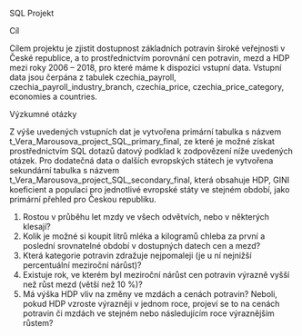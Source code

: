 SQL Projekt

Cíl

Cílem projektu je zjistit dostupnost základních potravin široké veřejnosti v České republice, a to prostřednictvím porovnání cen potravin, mezd a HDP mezi roky 2006 – 2018, pro které máme k dispozici vstupní data. Vstupní data jsou čerpána z tabulek czechia_payroll, czechia_payroll_industry_branch, czechia_price, czechia_price_category, economies a countries.

Výzkumné otázky

Z výše uvedených vstupních dat je vytvořena primární tabulka s názvem t_Vera_Marousova_project_SQL_primary_final, ze které je možné získat prostřednictvím SQL dotazů datový podklad k zodpovězení níže uvedených otázek.
Pro dodatečná data o dalších evropských státech je vytvořena sekundární tabulka s názvem t_Vera_Marousova_project_SQL_secondary_final, která obsahuje HDP, GINI koeficient a populaci pro jednotlivé evropské státy ve stejném období, jako primární přehled pro Českou republiku.
1.	Rostou v průběhu let mzdy ve všech odvětvích, nebo v některých klesají?
2.	Kolik je možné si koupit litrů mléka a kilogramů chleba za první a poslední srovnatelné období v dostupných datech cen a mezd?
3.	Která kategorie potravin zdražuje nejpomaleji (je u ní nejnižší percentuální meziroční nárůst)?
4.	Existuje rok, ve kterém byl meziroční nárůst cen potravin výrazně vyšší než růst mezd (větší než 10 %)?
5.	Má výška HDP vliv na změny ve mzdách a cenách potravin? Neboli, pokud HDP vzroste výrazněji v jednom roce, projeví se to na cenách potravin či mzdách ve stejném nebo následujícím roce výraznějším růstem?
